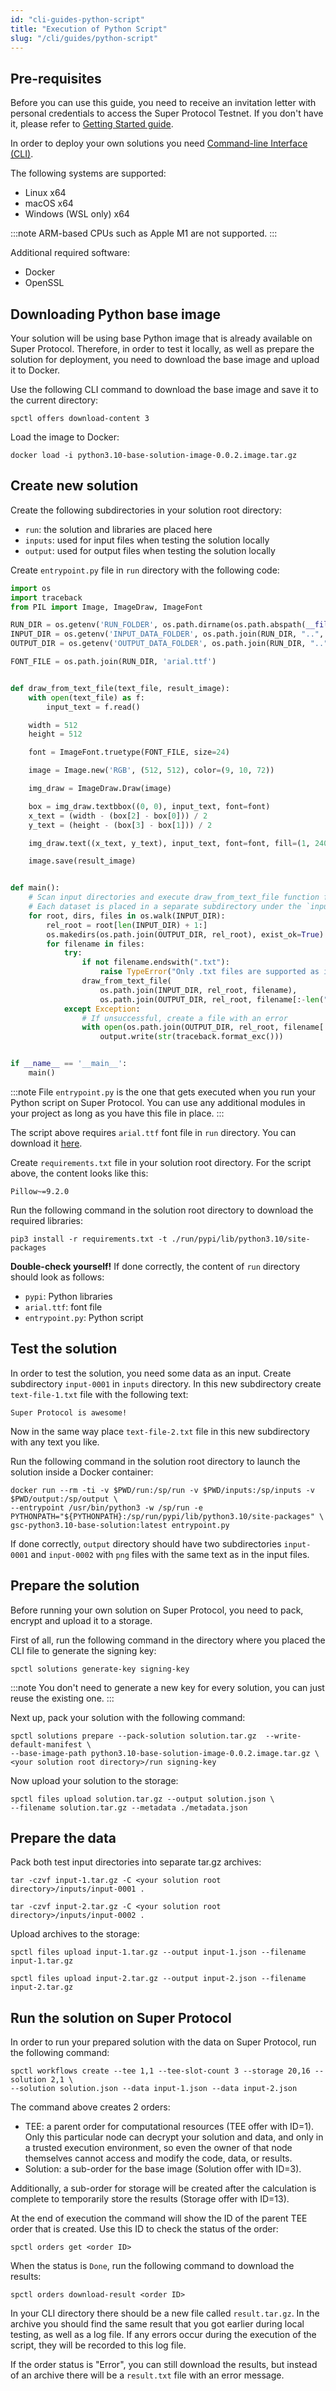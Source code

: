 ```yaml
---
id: "cli-guides-python-script"
title: "Execution of Python Script"
slug: "/cli/guides/python-script"
---
```


## Pre-requisites

Before you can use this guide, you need to receive an invitation letter with personal credentials to access the Super Protocol Testnet. If you don't have it, please refer to [Getting Started guide](/testnet).

In order to deploy your own solutions you need [Command-line Interface (CLI)](/testnet/cli).

The following systems are supported:
- Linux x64
- macOS x64
- Windows (WSL only) x64

:::note
ARM-based CPUs such as Apple M1 are not supported.
:::

Additional required software:
- Docker
- OpenSSL

## Downloading Python base image

Your solution will be using base Python image that is already available on Super Protocol. Therefore, in order to test it locally, as well as prepare the solution for deployment, you need to download the base image and upload it to Docker.

Use the following CLI command to download the base image and save it to the current directory:

```
spctl offers download-content 3
```

Load the image to Docker:

```
docker load -i python3.10-base-solution-image-0.0.2.image.tar.gz
```

## Create new solution

Create the following subdirectories in your solution root directory:
- `run`: the solution and libraries are placed here
- `inputs`: used for input files when testing the solution locally
- `output`: used for output files when testing the solution locally

Create `entrypoint.py` file in `run` directory with the following code:

```python
import os
import traceback
from PIL import Image, ImageDraw, ImageFont

RUN_DIR = os.getenv('RUN_FOLDER', os.path.dirname(os.path.abspath(__file__)))
INPUT_DIR = os.getenv('INPUT_DATA_FOLDER', os.path.join(RUN_DIR, "..", "inputs"))
OUTPUT_DIR = os.getenv('OUTPUT_DATA_FOLDER', os.path.join(RUN_DIR, "..", "output"))

FONT_FILE = os.path.join(RUN_DIR, 'arial.ttf')


def draw_from_text_file(text_file, result_image):
    with open(text_file) as f:
        input_text = f.read()

    width = 512
    height = 512

    font = ImageFont.truetype(FONT_FILE, size=24)

    image = Image.new('RGB', (512, 512), color=(9, 10, 72))

    img_draw = ImageDraw.Draw(image)

    box = img_draw.textbbox((0, 0), input_text, font=font)
    x_text = (width - (box[2] - box[0])) / 2
    y_text = (height - (box[3] - box[1])) / 2

    img_draw.text((x_text, y_text), input_text, font=font, fill=(1, 240, 255))

    image.save(result_image)


def main():
    # Scan input directories and execute draw_from_text_file function for each txt file
    # Each dataset is placed in a separate subdirectory under the `inputs` directory: input-0001, input-0002, etc.
    for root, dirs, files in os.walk(INPUT_DIR):
        rel_root = root[len(INPUT_DIR) + 1:]
        os.makedirs(os.path.join(OUTPUT_DIR, rel_root), exist_ok=True)
        for filename in files:
            try:
                if not filename.endswith(".txt"):
                    raise TypeError("Only .txt files are supported as inputs")
                draw_from_text_file(
                    os.path.join(INPUT_DIR, rel_root, filename),
                    os.path.join(OUTPUT_DIR, rel_root, filename[:-len(".txt")] + ".png"))
            except Exception:
                # If unsuccessful, create a file with an error
                with open(os.path.join(OUTPUT_DIR, rel_root, filename[:-len(".txt")] + ".err"), 'w') as output:
                    output.write(str(traceback.format_exc()))


if __name__ == '__main__':
    main()

```

:::note
File `entrypoint.py` is the one that gets executed when you run your Python script on Super Protocol. You can use any additional modules in your project as long as you have this file in place.
:::

The script above requires `arial.ttf` font file in `run` directory. You can download it [here](https://www.freefontspro.com/14454/arial.ttf).

Create `requirements.txt` file in your solution root directory. For the script above, the content looks like this:

```
Pillow~=9.2.0
```

Run the following command in the solution root directory to download the required libraries:

```
pip3 install -r requirements.txt -t ./run/pypi/lib/python3.10/site-packages
```

**Double-check yourself!** If done correctly, the content of `run` directory should look as follows:
- `pypi`: Python libraries
- `arial.ttf`: font file
- `entrypoint.py`: Python script

## Test the solution

In order to test the solution, you need some data as an input. Create subdirectory `input-0001` in `inputs` directory. In this new subdirectory create `text-file-1.txt` file with the following text:
```
Super Protocol is awesome!
```

Now in the same way place `text-file-2.txt` file in this new subdirectory with any text you like.

Run the following command in the solution root directory to launch the solution inside a Docker container:

```
docker run --rm -ti -v $PWD/run:/sp/run -v $PWD/inputs:/sp/inputs -v $PWD/output:/sp/output \
--entrypoint /usr/bin/python3 -w /sp/run -e PYTHONPATH="${PYTHONPATH}:/sp/run/pypi/lib/python3.10/site-packages" \
gsc-python3.10-base-solution:latest entrypoint.py
```

If done correctly, `output` directory should have two subdirectories `input-0001` and `input-0002` with `png` files with the same text as in the input files.

## Prepare the solution

Before running your own solution on Super Protocol, you need to pack, encrypt and upload it to a storage.

First of all, run the following command in the directory where you placed the CLI file to generate the signing key:

```
spctl solutions generate-key signing-key
```

:::note
You don't need to generate a new key for every solution, you can just reuse the existing one.
:::

Next up, pack your solution with the following command:

```
spctl solutions prepare --pack-solution solution.tar.gz  --write-default-manifest \
--base-image-path python3.10-base-solution-image-0.0.2.image.tar.gz \
<your solution root directory>/run signing-key
```

Now upload your solution to the storage:
```
spctl files upload solution.tar.gz --output solution.json \
--filename solution.tar.gz --metadata ./metadata.json
```

## Prepare the data

Pack both test input directories into separate tar.gz archives:
```
tar -czvf input-1.tar.gz -C <your solution root directory>/inputs/input-0001 .
```
```
tar -czvf input-2.tar.gz -C <your solution root directory>/inputs/input-0002 .
```

Upload archives to the storage:
```
spctl files upload input-1.tar.gz --output input-1.json --filename input-1.tar.gz
```
```
spctl files upload input-2.tar.gz --output input-2.json --filename input-2.tar.gz
```

## Run the solution on Super Protocol

In order to run your prepared solution with the data on Super Protocol, run the following command:
```
spctl workflows create --tee 1,1 --tee-slot-count 3 --storage 20,16 --solution 2,1 \
--solution solution.json --data input-1.json --data input-2.json
```

The command above creates 2 orders:
- TEE: a parent order for computational resources (TEE offer with ID=1). Only this particular node can decrypt your solution and data, and only in a trusted execution environment, so even the owner of that node themselves cannot access and modify the code, data, or results.
- Solution: a sub-order for the base image (Solution offer with ID=3).

Additionally, a sub-order for storage will be created after the calculation is complete to temporarily store the results (Storage offer with ID=13).

At the end of execution the command will show the ID of the parent TEE order that is created. Use this ID to check the status of the order:
```
spctl orders get <order ID>
```

When the status is `Done`, run the following command to download the results:
```
spctl orders download-result <order ID>
```

In your CLI directory there should be a new file called `result.tar.gz`. In the archive you should find the same result that you got earlier during local testing, as well as a log file. If any errors occur during the execution of the script, they will be recorded to this log file.

If the order status is "Error", you can still download the results, but instead of an archive there will be a `result.txt` file with an error message.